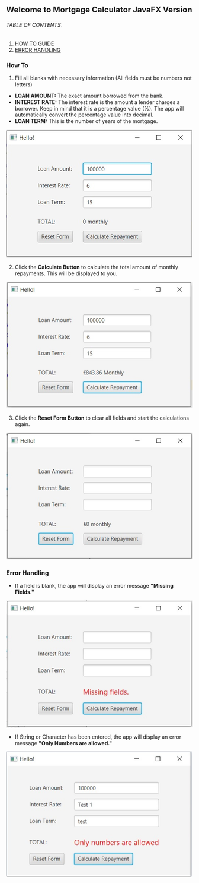 
## Welcome to Mortgage Calculator JavaFX Version

###### TABLE OF CONTENTS:

1. [HOW TO GUIDE](https://github.com/eurojeeJarina/MortgageCalculator_JavaFX_verion/blob/master/README.md###-how-to)
2. [ERROR HANDLING](https://github.com/eurojeeJarina/MortgageCalculator_JavaFX_verion/blob/master/README.md###-error-handling)

### How To

1. Fill all blanks with necessary information (All fields must be numbers not letters)
  - **LOAN AMOUNT:** The exact amount borrowed from the bank.
  - **INTEREST RATE:** The interest rate is the amount a lender charges a borrower. Keep in mind that it is a percentage value (%). The app will automatically convert the percentage value into decimal.
  - **LOAN TERM:** This is the number of years of the mortgage.

![This is an image](https://github.com/eurojeeJarina/MortgageCalculator_JavaFX_verion/blob/master/Step%201.jpg)

  
2. Click the **Calculate Button** to calculate the total amount of monthly repayments. This will be displayed to you.

![This is an image](https://github.com/eurojeeJarina/MortgageCalculator_JavaFX_verion/blob/master/Step%202.jpg)

3. Click the **Reset Form Button** to clear all fields and start the calculations again.

![This is an image](https://github.com/eurojeeJarina/MortgageCalculator_JavaFX_verion/blob/master/Step%203.jpg)

### Error Handling

- If a field is blank, the app will display an error message **"Missing Fields."**

![This is an image](https://github.com/eurojeeJarina/MortgageCalculator_JavaFX_verion/blob/master/Missing-Fields-Error.jpg)

- If String or Character has been entered, the app will display an error message **"Only Numbers are allowed."**

![This is an image](https://github.com/eurojeeJarina/MortgageCalculator_JavaFX_verion/blob/master/String-Input-Error.jpg)
